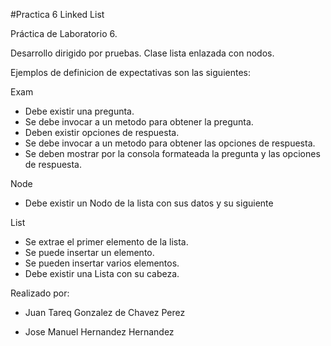 #Practica 6 Linked List

Práctica de Laboratorio 6.

Desarrollo dirigido por pruebas.
	Clase lista enlazada con nodos.

Ejemplos de definicion de expectativas son las siguientes:
	
Exam

* Debe existir una pregunta.
* Se debe invocar a un metodo para obtener la pregunta.
* Deben existir opciones de respuesta.
* Se debe invocar a un metodo para obtener las opciones de respuesta.
* Se deben mostrar por la consola formateada la pregunta y las opciones de respuesta.


Node
* Debe existir un Nodo de la lista con sus datos y su siguiente

List
* Se extrae el primer elemento de la lista.
* Se puede insertar un elemento.
* Se pueden insertar varios elementos.
* Debe existir una Lista con su cabeza.

Realizado por:

* Juan Tareq Gonzalez de Chavez Perez

* Jose Manuel Hernandez Hernandez
